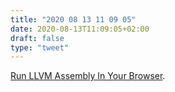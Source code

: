 ```yaml
---
title: "2020 08 13 11 09 05"
date: 2020-08-13T11:09:05+02:00
draft: false
type: "tweet"
---
```

[Run LLVM Assembly In Your Browser](http://kripken.github.io/llvm.js/demo.html).
